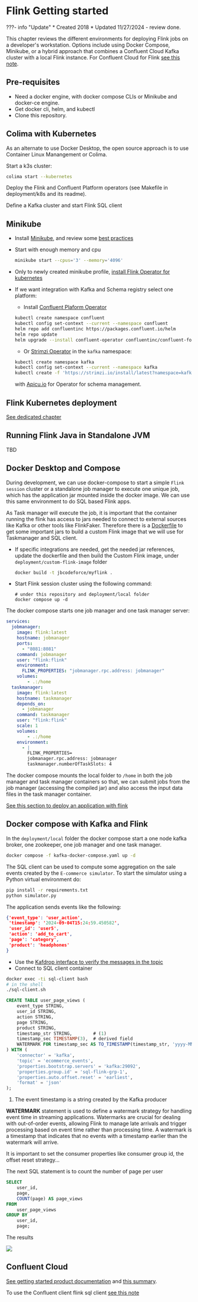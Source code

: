 # Flink Getting started

???- info "Update"
    * Created 2018 
    * Updated 11/27/2024 - review done.

This chapter reviews the different environments for deploying Flink jobs on a developer's workstation. Options include using Docker Compose, Minikube, or a hybrid approach that combines a Confluent Cloud Kafka cluster with a local Flink instance. For Confluent Cloud for Flink [see this note](../techno/ccloud-flink.md).

## Pre-requisites

* Need a docker engine, with docker compose CLIs or Minikube and docker-ce engine.
* Get docker cli, helm, and kubectl
* Clone this repository.

## Colima with Kubernetes

As an alternate to use Docker Desktop, the open source approach is to use Container Linux Manangement or Colima. 

Start a k3s cluster:

```sh
colima start --kubernetes
```

Deploy the Flink and Confluent Platform operators (see Makefile in deployment/k8s and its readme). 

Define a Kafka cluster and start Flink SQL client

## Minikube

* Install [Minikube](https://minikube.sigs.k8s.io/), and review some [best practices](https://jbcodeforce.github.io/techno/minikube/)
* Start with enough memory and cpu

  ```sh
  minikube start --cpus='3' --memory='4096'
  ```

* Only to newly created minikube profile, [install Flink Operator for kubernetes](./k8s-deploy.md#deploy-flink-kubernetes-operator)
* If we want integration with Kafka and Schema registry select one platform:

    * Install [Confluent Plaform Operator](https://docs.confluent.io/operator/current/co-quickstart.html)
    
    ```sh
    kubectl create namespace confluent
    kubectl config set-context --current --namespace confluent
    helm repo add confluentinc https://packages.confluent.io/helm
    helm repo update
    helm upgrade --install confluent-operator confluentinc/confluent-for-kubernetes
    ```

    * Or [Strimzi Operator](https://strimzi.io/quickstarts/) in the `kafka` namespace:

    ```sh
    kubectl create namespace kafka
    kubectl config set-context --current --namespace kafka
    kubectl create -f 'https://strimzi.io/install/latest?namespace=kafka' -n kafka

    ```

    with [Apicu.io](https://www.apicur.io/registry/docs/apicurio-registry-operator/1.2.0-dev-v2.6.x/assembly-operator-quickstart.html) for Operator for schema management.

## Flink Kubernetes deployment

[See dedicated chapter](./k8s-deploy.md)

## Running Flink Java in Standalone JVM

TBD

## Docker Desktop and Compose

During development, we can use docker-compose to start a simple `Flink session` cluster or a standalone job manager to execute one unique job, which has the application jar mounted inside the docker image. We can use this same environment to do SQL based Flink apps. 

As Task manager will execute the job, it is important that the container running the flink has access to jars needed to connect to external sources like Kafka or other tools like FlinkFaker. Therefore there is a [Dockerfile](https://github.com/jbcodeforce/flink-studies/blob/master/deployment/custom-flink-image/Dockerfile) to get some important jars to build a custom Flink image that we will use for Taskmanager and SQL client.

* If specific integrations are needed, get the needed jar references, update the dockerfile and then build the Custom Flink image, under `deployment/custom-flink-image` folder

  ```sh
  docker build -t jbcodeforce/myflink .
  ```

* Start Flink session cluster using the following command: 

  ```shell
  # under this repository and deployment/local folder
  docker compose up -d
  ```

The docker compose starts one job manager and one task manager server:

```yaml
services:
  jobmanager:
    image: flink:latest
    hostname: jobmanager
    ports:
      - "8081:8081"
    command: jobmanager
    user: "flink:flink"
    environment:
      FLINK_PROPERTIES: "jobmanager.rpc.address: jobmanager"
    volumes:  
        - .:/home
  taskmanager:
    image: flink:latest 
    hostname: taskmanager
    depends_on:
      - jobmanager
    command: taskmanager
    user: "flink:flink"
    scale: 1
    volumes:
        - .:/home
    environment:
      - |
        FLINK_PROPERTIES=
        jobmanager.rpc.address: jobmanager
        taskmanager.numberOfTaskSlots: 4
```

The docker compose mounts the local folder to `/home` in both the job manager and task manager containers so that, we can submit jobs from the job manager (accessing the compiled jar) and also access the input data files in the task manager container.

[See this section to deploy an application with flink]()

## Docker compose with Kafka and Flink

In the `deployment/local` folder the docker compose start a one node kafka broker, one zookeeper, one job manager and one task manager.

```sh
docker compose -f kafka-docker-compose.yaml up -d
```

The SQL client can be used to compute some aggregation on the sale events created by the `E-commerce simulator`. To start the simulator using a Python virtual environment do:

```sh 
pip install -r requirements.txt
python simulator.py
```

The application sends events like the following:


```json
{'event_type': 'user_action', 
 'timestamp': '2024-09-04T15:24:59.450582', 
 'user_id': 'user5', 
 'action': 'add_to_cart', 
 'page': 'category', 
 'product': 'headphones'
}
```

* Use the [Kafdrop interface to verify the messages in the topic](http://localhost:9000/topic/ecommerce_events)
* Connect to SQL client container

```sh
docker exec -ti sql-client bash
# in the shell
./sql-client.sh
```

```sql title="User page view on kafka stream"
CREATE TABLE user_page_views (
    event_type STRING,
    user_id STRING,
    action STRING,
    page STRING,
    product STRING,
    timestamp_str STRING,        # (1)
    timestamp_sec TIMESTAMP(3),  # derived field
    WATERMARK FOR timestamp_sec AS TO_TIMESTAMP(timestamp_str, 'yyyy-MM-dd HH:mm:ss') - INTERVAL '5' SECOND
) WITH (
    'connector' = 'kafka',
    'topic' = 'ecommerce_events',
    'properties.bootstrap.servers' = 'kafka:29092',
    'properties.group.id' = 'sql-flink-grp-1',
    'properties.auto.offset.reset' = 'earliest',
    'format' = 'json'  
);
```

1. The event timestamp is a string created by the Kafka producer

**WATERMARK** statement is used to define a watermark strategy for handling event time in streaming applications. Watermarks are crucial for dealing with out-of-order events, allowing Flink to manage late arrivals and trigger processing based on event time rather than processing time. A watermark is a timestamp that indicates that no events with a timestamp earlier than the watermark will arrive. 

It is important to set the consumer properties like consumer group id, the offset reset strategy...

The next SQL statement is to count the number of page per user

```sql
SELECT 
    user_id, 
    page,
    COUNT(page) AS page_views 
FROM 
    user_page_views 
GROUP BY 
    user_id,
    page;
```

The results

![](./images/query_result.png)

## Confluent Cloud

[See getting started product documentation](https://docs.confluent.io/cloud/current/get-started/index.html) and [this summary](../techno/ccloud-flink.md).

To use the Confluent client flink sql client [see this note](https://docs.confluent.io/confluent-cli/current/command-reference/flink/confluent_flink_shell.html)

